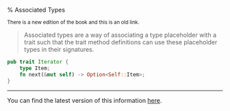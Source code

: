 % Associated Types

<small>There is a new edition of the book and this is an old link.</small>

> Associated types are a way of associating a type placeholder with a trait such that the trait method definitions can use these placeholder types in their signatures.

```rust
pub trait Iterator {
    type Item;
    fn next(&mut self) -> Option<Self::Item>;
}
```

---

You can find the latest version of this information
[here](ch20-03-advanced-traits.html#specifying-placeholder-types-in-trait-definitions-with-associated-types).
